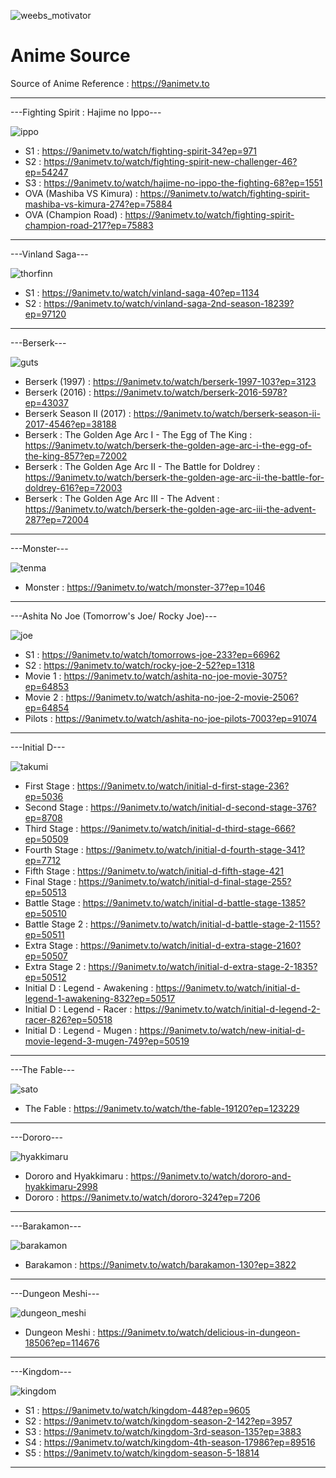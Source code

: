 ![weebs_motivator](https://github.com/user-attachments/assets/c7197496-8ac9-466c-b18a-853a4d4bc327)

# Anime Source
Source of Anime
Reference : https://9animetv.to

----------------------------------------------------------------------------------------------------
---Fighting Spirit : Hajime no Ippo---

![ippo](https://github.com/user-attachments/assets/1a406b35-f236-482b-abf9-fc4a94be634b)

* S1 : https://9animetv.to/watch/fighting-spirit-34?ep=971
* S2 : https://9animetv.to/watch/fighting-spirit-new-challenger-46?ep=54247
* S3 : https://9animetv.to/watch/hajime-no-ippo-the-fighting-68?ep=1551
* OVA (Mashiba VS Kimura) : https://9animetv.to/watch/fighting-spirit-mashiba-vs-kimura-274?ep=75884
* OVA (Champion Road) : https://9animetv.to/watch/fighting-spirit-champion-road-217?ep=75883
----------------------------------------------------------------------------------------------------
---Vinland Saga---

![thorfinn](https://github.com/user-attachments/assets/c51a08c3-c3ce-43cf-85b9-a615b914beb8)

* S1 : https://9animetv.to/watch/vinland-saga-40?ep=1134
* S2 : https://9animetv.to/watch/vinland-saga-2nd-season-18239?ep=97120
----------------------------------------------------------------------------------------------------
---Berserk---

![guts](https://github.com/user-attachments/assets/d72f2e2a-1853-4557-b26f-f1ab166391be)

* Berserk (1997) : https://9animetv.to/watch/berserk-1997-103?ep=3123
* Berserk (2016) : https://9animetv.to/watch/berserk-2016-5978?ep=43037
* Berserk Season II (2017) : https://9animetv.to/watch/berserk-season-ii-2017-4546?ep=38188
* Berserk : The Golden Age Arc I - The Egg of The King : https://9animetv.to/watch/berserk-the-golden-age-arc-i-the-egg-of-the-king-857?ep=72002
* Berserk : The Golden Age Arc II - The Battle for Doldrey : https://9animetv.to/watch/berserk-the-golden-age-arc-ii-the-battle-for-doldrey-616?ep=72003
* Berserk : The Golden Age Arc III - The Advent : https://9animetv.to/watch/berserk-the-golden-age-arc-iii-the-advent-287?ep=72004
----------------------------------------------------------------------------------------------------
---Monster---

![tenma](https://github.com/user-attachments/assets/797290b5-470d-4122-ac0b-f2a31575b7cb)

* Monster : https://9animetv.to/watch/monster-37?ep=1046
----------------------------------------------------------------------------------------------------
---Ashita No Joe (Tomorrow's Joe/ Rocky Joe)---

![joe](https://github.com/user-attachments/assets/85ed024d-9779-4930-807c-3aa3e5074591)

* S1 : https://9animetv.to/watch/tomorrows-joe-233?ep=66962
* S2 : https://9animetv.to/watch/rocky-joe-2-52?ep=1318
* Movie 1 : https://9animetv.to/watch/ashita-no-joe-movie-3075?ep=64853
* Movie 2 : https://9animetv.to/watch/ashita-no-joe-2-movie-2506?ep=64854
* Pilots : https://9animetv.to/watch/ashita-no-joe-pilots-7003?ep=91074
----------------------------------------------------------------------------------------------------
---Initial D---

![takumi](https://github.com/user-attachments/assets/cd06c826-255b-481b-b599-ffca1ff4d02c)

* First Stage : https://9animetv.to/watch/initial-d-first-stage-236?ep=5036
* Second Stage : https://9animetv.to/watch/initial-d-second-stage-376?ep=8708
* Third Stage : https://9animetv.to/watch/initial-d-third-stage-666?ep=50509
* Fourth Stage : https://9animetv.to/watch/initial-d-fourth-stage-341?ep=7712
* Fifth Stage : https://9animetv.to/watch/initial-d-fifth-stage-421
* Final Stage : https://9animetv.to/watch/initial-d-final-stage-255?ep=50513
* Battle Stage : https://9animetv.to/watch/initial-d-battle-stage-1385?ep=50510
* Battle Stage 2 : https://9animetv.to/watch/initial-d-battle-stage-2-1155?ep=50511
* Extra Stage : https://9animetv.to/watch/initial-d-extra-stage-2160?ep=50507
* Extra Stage 2 : https://9animetv.to/watch/initial-d-extra-stage-2-1835?ep=50512
* Initial D : Legend - Awakening : https://9animetv.to/watch/initial-d-legend-1-awakening-832?ep=50517
* Initial D : Legend - Racer : https://9animetv.to/watch/initial-d-legend-2-racer-826?ep=50518
* Initial D : Legend - Mugen : https://9animetv.to/watch/new-initial-d-movie-legend-3-mugen-749?ep=50519
----------------------------------------------------------------------------------------------------
---The Fable---

![sato](https://github.com/user-attachments/assets/b2321318-79c3-4b22-b4d0-ffea568f7ded)

* The Fable : https://9animetv.to/watch/the-fable-19120?ep=123229

----------------------------------------------------------------------------------------------------  
---Dororo---

![hyakkimaru](https://github.com/user-attachments/assets/3854e2f4-c98c-4dad-9175-4ffe97b99ef3)

* Dororo and Hyakkimaru : https://9animetv.to/watch/dororo-and-hyakkimaru-2998
* Dororo : https://9animetv.to/watch/dororo-324?ep=7206

----------------------------------------------------------------------------------------------------
---Barakamon---

![barakamon](https://github.com/user-attachments/assets/39b7949d-da5b-422d-bd3b-31d4e29b4494)

* Barakamon : https://9animetv.to/watch/barakamon-130?ep=3822

----------------------------------------------------------------------------------------------------
---Dungeon Meshi---

![dungeon_meshi](https://github.com/user-attachments/assets/899a7f70-0778-4f8b-9840-d02158da0660)

* Dungeon Meshi : https://9animetv.to/watch/delicious-in-dungeon-18506?ep=114676

----------------------------------------------------------------------------------------------------
---Kingdom---

![kingdom](https://github.com/user-attachments/assets/a29a9c00-cf92-4a3b-8a63-103bf41078fb)

* S1 : https://9animetv.to/watch/kingdom-448?ep=9605
* S2 : https://9animetv.to/watch/kingdom-season-2-142?ep=3957
* S3 : https://9animetv.to/watch/kingdom-3rd-season-135?ep=3883
* S4 : https://9animetv.to/watch/kingdom-4th-season-17986?ep=89516
* S5 : https://9animetv.to/watch/kingdom-season-5-18814

----------------------------------------------------------------------------------------------------







